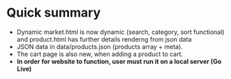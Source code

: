 
# Quick summary

- Dynamic market.html is now dynamic (search, category, sort functional) and product.html has further details renderng from json data
- JSON data in data/products.json (products array + meta).
- The cart page is also new, when adding a product to cart.
- **In order for website to function, user must run it on a local server (Go Live)**
